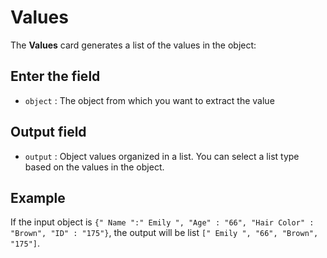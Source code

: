 # Values

The <strong>Values</strong> card generates a list of the values in the object:

## Enter the field

- `object` : The object from which you want to extract the value

## Output field

- `output` : Object values organized in a list. You can select a list type based on the values in the object.

## Example

If the input object is ` {" Name ":" Emily ", "Age" : "66", "Hair Color" : "Brown", "ID" : "175"} `, the output will be list ` [" Emily ", "66", "Brown", "175"] `.